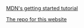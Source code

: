 [MDN's getting started tutorial](pages\learn\MDN-learn-web-developent\Getting_Started_With_The_Web\index.html)

[The repo for this website](https://github.com/oakla/oakla.github.io)
